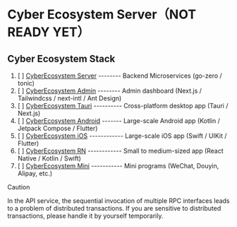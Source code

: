 # Cyber Ecosystem Server（NOT READY YET）

## Cyber Ecosystem Stack

1. [ ] [CyberEcosystem Server](https://github.com/DrReMain/cyber-ecosystem-server) -------- Backend Microservices (go-zero / tonic)
2. [ ] [CyberEcosystem Admin](https://github.com/DrReMain/cyber-ecosystem-admin) -------- Admin dashboard (Next.js / Tailwindcss / next-intl / Ant Design)
3. [ ] [CyberEcosystem Tauri](https://github.com/DrReMain/cyber-ecosystem-tauri) ---------- Cross-platform desktop app (Tauri / Next.js)
4. [ ] [CyberEcosystem Android](https://github.com/DrReMain/cyber-ecosystem-android) ------- Large-scale Android app (Kotlin / Jetpack Compose / Flutter)
5. [ ] [CyberEcosystem iOS](https://github.com/DrReMain/cyber-ecosystem-iOS) ------------ Large-scale iOS app (Swift / UIKit / Flutter)
6. [ ] [CyberEcosystem RN](https://github.com/DrReMain/cyber-ecosystem-rn) ------------ Small to medium-sized app (React Native / Kotlin / Swift)
7. [ ] [CyberEcosystem Mini](https://github.com/DrReMain/cyber-ecosystem-mini) ----------- Mini programs (WeChat, Douyin, Alipay, etc.)

> [!CAUTION]
>
> In the API service, the sequential invocation of multiple RPC interfaces leads to a problem of distributed transactions.
> If you are sensitive to distributed transactions, please handle it by yourself temporarily.
